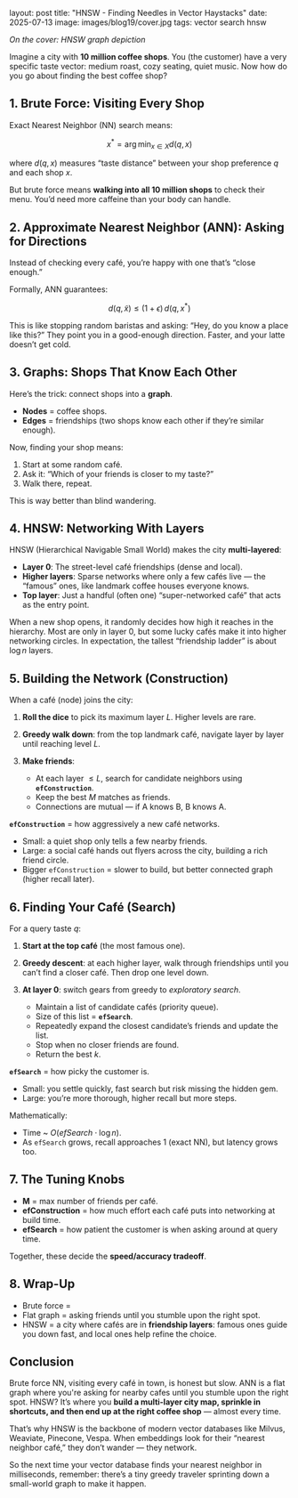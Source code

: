 
layout: post
title:  "HNSW - Finding Needles in Vector Haystacks"
date:   2025-07-13
image:  images/blog19/cover.jpg
tags:  vector search hnsw

*On the cover: HNSW graph depiction*

Imagine a city with **10 million coffee shops**.
You (the customer) have a very specific taste vector: medium roast, cozy seating, quiet music. Now how do you go about finding the best coffee shop?


## 1. Brute Force: Visiting Every Shop

Exact Nearest Neighbor (NN) search means:

$$
x^* = \arg\min_{x \in X} d(q, x)
$$

where $d(q,x)$ measures “taste distance” between your shop preference $q$ and each shop $x$.

But brute force means **walking into all 10 million shops** to check their menu. You’d need more caffeine than your body can handle.



## 2. Approximate Nearest Neighbor (ANN): Asking for Directions

Instead of checking every café, you’re happy with one that’s “close enough.”

Formally, ANN guarantees:

$$
d(q, \tilde{x}) \leq (1+\epsilon) \, d(q, x^*)
$$

This is like stopping random baristas and asking: “Hey, do you know a place like this?” They point you in a good-enough direction. Faster, and your latte doesn’t get cold.



## 3. Graphs: Shops That Know Each Other

Here’s the trick: connect shops into a **graph**.

* **Nodes** = coffee shops.
* **Edges** = friendships (two shops know each other if they’re similar enough).

Now, finding your shop means:

1. Start at some random café.
2. Ask it: “Which of your friends is closer to my taste?”
3. Walk there, repeat.

This is way better than blind wandering.



## 4. HNSW: Networking With Layers

HNSW (Hierarchical Navigable Small World) makes the city **multi-layered**:

* **Layer 0**: The street-level café friendships (dense and local).
* **Higher layers**: Sparse networks where only a few cafés live — the “famous” ones, like landmark coffee houses everyone knows.
* **Top layer**: Just a handful (often one) “super-networked café” that acts as the entry point.

When a new shop opens, it randomly decides how high it reaches in the hierarchy. Most are only in layer 0, but some lucky cafés make it into higher networking circles. In expectation, the tallest “friendship ladder” is about $\log n$ layers.



## 5. Building the Network (Construction)

When a café (node) joins the city:

1. **Roll the dice** to pick its maximum layer $L$. Higher levels are rare.
2. **Greedy walk down**: from the top landmark café, navigate layer by layer until reaching level $L$.
3. **Make friends**:

   * At each layer $\leq L$, search for candidate neighbors using **`efConstruction`**.
   * Keep the best $M$ matches as friends.
   * Connections are mutual — if A knows B, B knows A.

**`efConstruction`** = how aggressively a new café networks.

* Small: a quiet shop only tells a few nearby friends.
* Large: a social café hands out flyers across the city, building a rich friend circle.
* Bigger `efConstruction` = slower to build, but better connected graph (higher recall later).



## 6. Finding Your Café (Search)

For a query taste $q$:

1. **Start at the top café** (the most famous one).
2. **Greedy descent**: at each higher layer, walk through friendships until you can’t find a closer café. Then drop one level down.
3. **At layer 0**: switch gears from greedy to *exploratory search*.

   * Maintain a list of candidate cafés (priority queue).
   * Size of this list = **`efSearch`**.
   * Repeatedly expand the closest candidate’s friends and update the list.
   * Stop when no closer friends are found.
   * Return the best $k$.

**`efSearch`** = how picky the customer is.

* Small: you settle quickly, fast search but risk missing the hidden gem.
* Large: you’re more thorough, higher recall but more steps.

Mathematically:

* Time \~ $O(efSearch \cdot \log n)$.
* As `efSearch` grows, recall approaches 1 (exact NN), but latency grows too.



## 7. The Tuning Knobs

* **M** = max number of friends per café.
* **efConstruction** = how much effort each café puts into networking at build time.
* **efSearch** = how patient the customer is when asking around at query time.

Together, these decide the **speed/accuracy tradeoff**.



## 8. Wrap-Up

* Brute force = 
* Flat graph = asking friends until you stumble upon the right spot.
* HNSW = a city where cafés are in **friendship layers**: famous ones guide you down fast, and local ones help refine the choice.



## Conclusion

Brute force NN, visiting every café in town, is honest but slow. ANN is a flat graph where you're asking for nearby cafes until you stumble upon the right spot. HNSW? It’s where you **build a multi-layer city map, sprinkle in shortcuts, and then end up at the right coffee shop** — almost every time.

That’s why HNSW is the backbone of modern vector databases like Milvus, Weaviate, Pinecone, Vespa. When embeddings look for their “nearest neighbor café,” they don’t wander — they network.

So the next time your vector database finds your nearest neighbor in milliseconds, remember: there’s a tiny greedy traveler sprinting down a small-world graph to make it happen.

